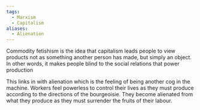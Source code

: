 ```yaml
---
tags:
  - Marxism
  - Capitalism
aliases:
  - Alienation
---
```


Commodity fetishism is the idea that capitalism leads people to view products not as something another person has made, but simply an object. In other words, it makes people blind to the social relations that power production

This links in with alienation which is the feeling of being another cog in the machine. Workers feel powerless to control their lives as they must produce according to the directions of the bourgeoisie. They become alienated from what they produce as they must surrender the fruits of their labour.